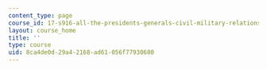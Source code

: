 ```yaml
---
content_type: page
course_id: 17-s916-all-the-presidents-generals-civil-military-relations-in-the-us-and-beyond-january-iap-2020
layout: course_home
title: ''
type: course
uid: 8ca4de0d-29a4-2168-ad61-056f77930680
---
```

